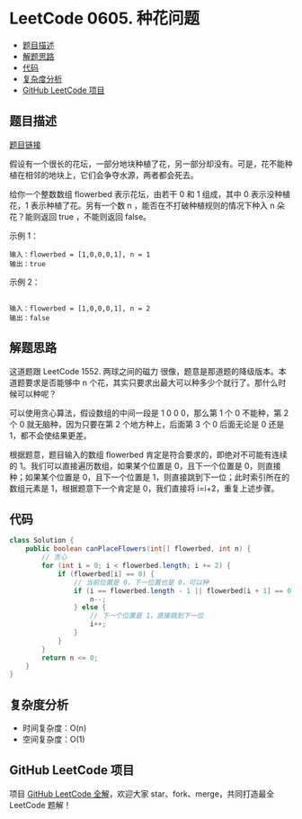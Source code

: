 # LeetCode 0605. 种花问题

* [题目描述](<LeetCode 0605. 种花问题.md#题目描述>)
* [解题思路](<LeetCode 0605. 种花问题.md#解题思路>)
* [代码](<LeetCode 0605. 种花问题.md#代码>)
* [复杂度分析](<LeetCode 0605. 种花问题.md#复杂度分析>)
* [GitHub LeetCode 项目](<LeetCode 0605. 种花问题.md#github-leetcode-项目>)

## 题目描述

[题目链接](https://leetcode-cn.com/problems/can-place-flowers/)

假设有一个很长的花坛，一部分地块种植了花，另一部分却没有。可是，花不能种植在相邻的地块上，它们会争夺水源，两者都会死去。

给你一个整数数组  flowerbed 表示花坛，由若干 0 和 1 组成，其中 0 表示没种植花，1 表示种植了花。另有一个数 n ，能否在不打破种植规则的情况下种入 n 朵花？能则返回 true ，不能则返回 false。

示例 1：

```
输入：flowerbed = [1,0,0,0,1], n = 1
输出：true
```

示例 2：

```

输入：flowerbed = [1,0,0,0,1], n = 2
输出：false

```

## 解题思路

这道题跟 LeetCode 1552. 两球之间的磁力 很像，题意是那道题的降级版本。本道题要求是否能够中 n 个花，其实只要求出最大可以种多少个就行了。那什么时候可以种呢？

可以使用贪心算法，假设数组的中间一段是 1 0 0 0，那么第 1 个 0 不能种，第 2 个 0 就无脑种，因为只要在第 2 个地方种上，后面第 3 个 0 后面无论是 0 还是 1，都不会使结果更差。

根据题意，题目输入的数组 flowerbed 肯定是符合要求的，即绝对不可能有连续的 1。我们可以直接遍历数组，如果某个位置是 0，且下一个位置是 0，则直接种；如果某个位置是 0，且下一个位置是 1，则直接跳到下一位；此时索引所在的数组元素是 1，根据题意下一个肯定是 0，我们直接将 i=i+2，重复上述步骤。

## 代码

```java
class Solution {
    public boolean canPlaceFlowers(int[] flowerbed, int n) {
        // 贪心
        for (int i = 0; i < flowerbed.length; i += 2) {
            if (flowerbed[i] == 0) {
                // 当前位置是 0，下一位置也是 0，可以种
                if (i == flowerbed.length - 1 || flowerbed[i + 1] == 0) {
                    n--;
                } else {
                    // 下一个位置是 1，直接跳到下一位
                    i++;
                }
            }
        }
        return n <= 0;
    }
}
```

## 复杂度分析

* 时间复杂度：O(n)
* 空间复杂度：O(1)

## GitHub LeetCode 项目

项目 [GitHub LeetCode 全解](https://github.com/LjyYano/LeetCode)，欢迎大家 star、fork、merge，共同打造最全 LeetCode 题解！
